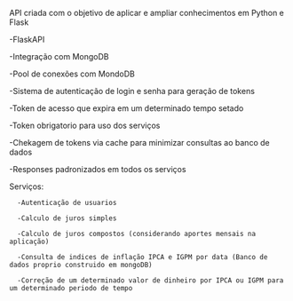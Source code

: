 API criada com o objetivo de aplicar e ampliar conhecimentos em Python e Flask

-FlaskAPI

-Integração com MongoDB

-Pool de conexões com MondoDB

-Sistema de autenticação de login e senha para geração de tokens

-Token de acesso que expira em um determinado tempo setado 

-Token obrigatorio para uso dos serviços 

-Chekagem de tokens via cache para minimizar consultas ao banco de dados

-Responses padronizados em todos os serviços

Serviços:

      -Autenticação de usuarios 
      
      -Calculo de juros simples
      
      -Calculo de juros compostos (considerando aportes mensais na aplicação)
      
      -Consulta de indices de inflação IPCA e IGPM por data (Banco de dados proprio construido em mongoDB)
      
      -Correção de um determinado valor de dinheiro por IPCA ou IGPM para um determinado periodo de tempo
